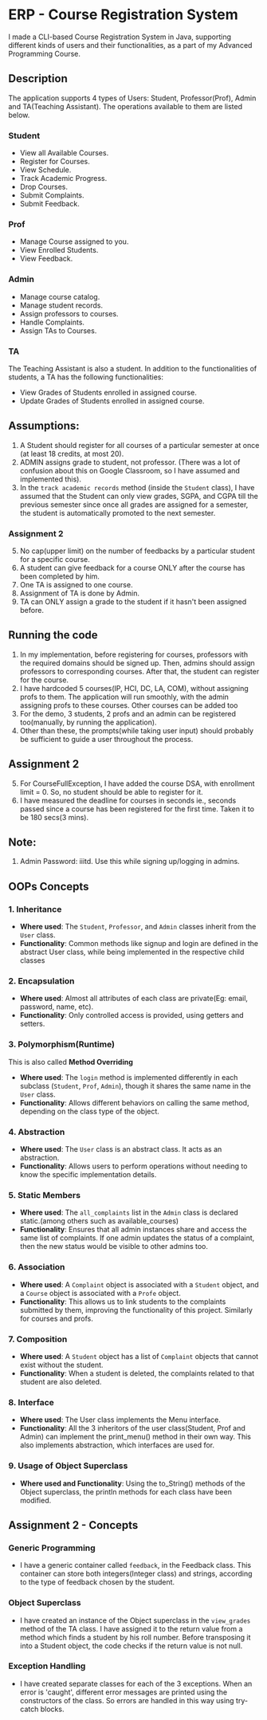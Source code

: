 # ERP - Course Registration System
I made a CLI-based Course Registration System in Java, supporting different kinds of users and their functionalities, as a part of my Advanced Programming Course.

## Description
The application supports 4 types of Users: Student, Professor(Prof), Admin and TA(Teaching Assistant). The operations available to them are listed below.
### Student
- View all Available Courses.
- Register for Courses.
- View Schedule.
- Track Academic Progress.
- Drop Courses.
- Submit Complaints.
- Submit Feedback.

### Prof
- Manage Course assigned to you.
- View Enrolled Students.
- View Feedback.

### Admin
- Manage course catalog.
- Manage student records.
- Assign professors to courses.
- Handle Complaints.
- Assign TAs to Courses.

### TA
The Teaching Assistant is also a student. In addition to the functionalities of students, a TA has the following functionalities:
- View Grades of Students enrolled in assigned course.
- Update Grades of Students enrolled in assigned course.


## Assumptions:
1. A Student should register for all courses of a particular semester at once (at least 18 credits, at most 20).
2. ADMIN assigns grade to student, not professor. (There was a lot of confusion about this on Google Classroom, so I have assumed and implemented this).
3. In the `track academic records` method (inside the `Student` class), I have assumed that the Student can only view grades, SGPA, and CGPA till the previous semester since once all grades are assigned for a semester, the student is automatically promoted to the next semester.
### Assignment 2
5. No cap(upper limit) on the number of feedbacks by a particular student for a specific course.
6. A student can give feedback for a course ONLY after the course has been completed by him. 
7. One TA is assigned to one course.
8. Assignment of TA is done by Admin.
9. TA can ONLY assign a grade to the student if it hasn't been assigned before.

## Running the code
1. In my implementation, before registering for courses, professors with the required domains should be signed up. Then, admins should assign professors to corresponding courses. After that, the student can register for the course.
2. I have hardcoded 5 courses(IP, HCI, DC, LA, COM), without assigning profs to them. The application will run smoothly, with the admin assigning profs to these courses. Other courses can be added too
3. For the demo, 3 students, 2 profs and an admin can be registered too(manually, by running the application).
4. Other than these, the prompts(while taking user input) should probably be sufficient to guide a user throughout the process.
## Assignment 2
5. For CourseFullException, I have added the course DSA, with enrollment limit = 0. So, no student should be able to register for it.
6. I have measured the deadline for courses in seconds ie., seconds passed since a course has been registered for the first time. Taken it to be 180 secs(3 mins). 

## Note:
1. Admin Password: iiitd. Use this while signing up/logging in admins.


## OOPs Concepts 

### 1. Inheritance
- **Where used**: The `Student`, `Professor`, and `Admin` classes inherit from the `User` class.
- **Functionality**: Common methods like signup and login are defined in the abstract User class, while being implemented in the respective child classes

### 2. Encapsulation
- **Where used**: Almost all attributes of each class are private(Eg: email, password, name, etc).
- **Functionality**: Only controlled access is provided, using getters and setters.

### 3. Polymorphism(Runtime)
This is also called **Method Overriding**
- **Where used**: The `login` method is implemented differently in each subclass (`Student`, `Prof`, `Admin`), though it shares the same name in the `User` class.
- **Functionality**: Allows different behaviors on calling the same method, depending on the class type of the object.

### 4. Abstraction
- **Where used**: The `User` class is an abstract class. It acts as an abstraction.
- **Functionality**: Allows users to perform operations without needing to know the specific implementation details.

### 5. Static Members
- **Where used**: The `all_complaints` list in the `Admin` class is declared static.(among others such as available_courses)
- **Functionality**: Ensures that all admin instances share and access the same list of complaints. If one admin updates the status of a complaint, then the new status would be visible to other admins too.

### 6. Association
- **Where used**: A `Complaint` object is associated with a `Student` object, and a `Course` object is associated with a `Profe` object.
- **Functionality**: This allows us to link students to the complaints submitted by them, improving the functionality of this project. Similarly for courses and profs.

### 7. Composition
- **Where used**: A `Student` object has a list of `Complaint` objects that cannot exist without the student.
- **Functionality**: When a student is deleted, the complaints related to that student are also deleted.

### 8. Interface
- **Where used**: The User class implements the Menu interface. 
- **Functionality**: All the 3 inheritors of the user class(Student, Prof and Admin) can implement the print_menu() method in their own way. This also implements abstraction, which interfaces are used for.

### 9. Usage of Object Superclass
- **Where used and Functionality**: Using the to_String() methods of the Object superclass, the println methods for each class have been modified.


## Assignment 2 - Concepts

### Generic Programming
- I have a generic container called `feedback`, in the Feedback class. This container can store both integers(Integer class) and strings, according to the type of feedback chosen by the student.

### Object Superclass
- I have created an instance of the Object superclass in the `view_grades` method of the TA class. I have assigned it to the return value from a method which finds a student by his roll number. Before transposing it into a Student object, the code checks if the return value is not null.

### Exception Handling
- I have created separate classes for each of the 3 exceptions. When an error is 'caught', different error messages are printed using the constructors of the class. So errors are handled in this way using try-catch blocks.
